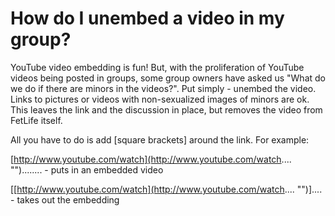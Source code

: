 # How do I unembed a video in my group?

YouTube video embedding is fun! But, with the proliferation of YouTube videos being posted in groups, some group owners have asked us "What do we do if there are minors in the videos?". Put simply - unembed the video. Links to pictures or videos with non-sexualized images of minors are ok. This leaves the link and the discussion in place, but removes the video from FetLife itself.

All you have to do is add [square brackets] around the link. For example:

[http://www.youtube.com/watch](http://www.youtube.com/watch.... "")........ - puts in an embedded video

[[http://www.youtube.com/watch](http://www.youtube.com/watch.... "")].... - takes out the embedding
